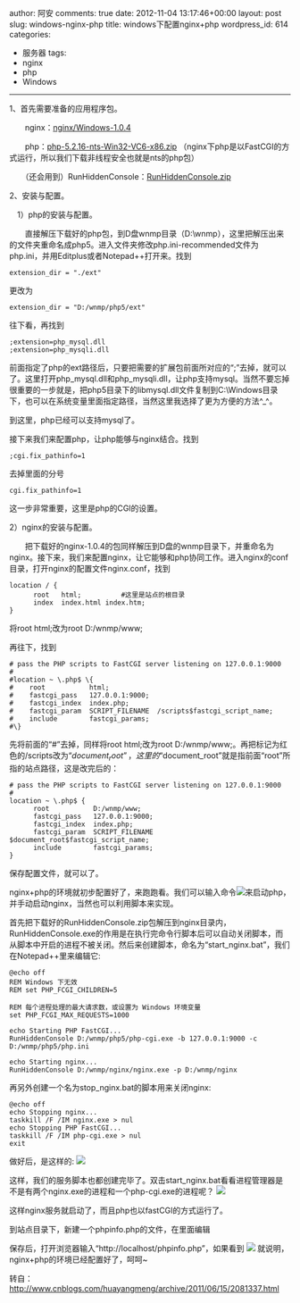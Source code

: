 author: 阿安
comments: true
date: 2012-11-04 13:17:46+00:00
layout: post
slug: windows-nginx-php
title: windows下配置nginx+php
wordpress_id: 614
categories:
- 服务器
tags:
- nginx
- php
- Windows
---

1、首先需要准备的应用程序包。

　　nginx：[nginx/Windows-1.0.4](http://nginx.org/download/nginx-1.0.4.zip)

　　php：[php-5.2.16-nts-Win32-VC6-x86.zip](http://windows.php.net/downloads/releases/archives/php-5.2.16-nts-Win32-VC6-x86.zip) （nginx下php是以FastCGI的方式运行，所以我们下载非线程安全也就是nts的php包）

　　（还会用到）RunHiddenConsole：[RunHiddenConsole.zip](http://redmine.lighttpd.net/attachments/660/RunHiddenConsole.zip)

2、安装与配置。

　1）php的安装与配置。

　　直接解压下载好的php包，到D盘wnmp目录（D:\wnmp），这里把解压出来的文件夹重命名成php5。进入文件夹修改php.ini-recommended文件为php.ini，并用Editplus或者Notepad++打开来。找到

    
    
    extension_dir = "./ext"
    


更改为

    
    
    extension_dir = "D:/wnmp/php5/ext"
    


往下看，再找到

    
    
    ;extension=php_mysql.dll
    ;extension=php_mysqli.dll
    


前面指定了php的ext路径后，只要把需要的扩展包前面所对应的“;”去掉，就可以了。这里打开php_mysql.dll和php_mysqli.dll，让php支持mysql。当然不要忘掉很重要的一步就是，把php5目录下的libmysql.dll文件复制到C:\Windows目录下，也可以在系统变量里面指定路径，当然这里我选择了更为方便的方法^_^。<!-- more -->

到这里，php已经可以支持mysql了。

接下来我们来配置php，让php能够与nginx结合。找到

    
    
    ;cgi.fix_pathinfo=1
    


去掉里面的分号

    
    
    cgi.fix_pathinfo=1
    


这一步非常重要，这里是php的CGI的设置。

2）nginx的安装与配置。

　　把下载好的nginx-1.0.4的包同样解压到D盘的wnmp目录下，并重命名为nginx。接下来，我们来配置nginx，让它能够和php协同工作。进入nginx的conf目录，打开nginx的配置文件nginx.conf，找到

    
    
    location / {
          root   html;　　　　　　#这里是站点的根目录
          index  index.html index.htm;
    }
    


将root  html;改为root   D:/wnmp/www;

再往下，找到

    
    
    # pass the PHP scripts to FastCGI server listening on 127.0.0.1:9000
    #
    #location ~ \.php$ \{
    #    root           html;
    #    fastcgi_pass   127.0.0.1:9000;
    #    fastcgi_index  index.php;
    #    fastcgi_param  SCRIPT_FILENAME  /scripts$fastcgi_script_name;
    #    include        fastcgi_params;
    #\}
    


先将前面的“#”去掉，同样将root  html;改为root   D:/wnmp/www;。再把标记为红色的/scripts改为“$document_root”，这里的“$document_root”就是指前面“root”所指的站点路径，这是改完后的：

    
    
    # pass the PHP scripts to FastCGI server listening on 127.0.0.1:9000
    #
    location ~ \.php$ {
          root           D:/wnmp/www;
          fastcgi_pass   127.0.0.1:9000;
          fastcgi_index  index.php;
          fastcgi_param  SCRIPT_FILENAME  $document_root$fastcgi_script_name;
          include        fastcgi_params;
    }
    


保存配置文件，就可以了。

nginx+php的环境就初步配置好了，来跑跑看。我们可以输入命令![](/wp-content/uploads/2012/11/cdm-nginx.jpg)来启动php，并手动启动nginx，当然也可以利用脚本来实现。

首先把下载好的RunHiddenConsole.zip包解压到nginx目录内，RunHiddenConsole.exe的作用是在执行完命令行脚本后可以自动关闭脚本，而从脚本中开启的进程不被关闭。然后来创建脚本，命名为“start_nginx.bat”，我们在Notepad++里来编辑它:

    
    
    @echo off
    REM Windows 下无效
    REM set PHP_FCGI_CHILDREN=5
    
    REM 每个进程处理的最大请求数，或设置为 Windows 环境变量
    set PHP_FCGI_MAX_REQUESTS=1000
     
    echo Starting PHP FastCGI...
    RunHiddenConsole D:/wnmp/php5/php-cgi.exe -b 127.0.0.1:9000 -c D:/wnmp/php5/php.ini
     
    echo Starting nginx...
    RunHiddenConsole D:/wnmp/nginx/nginx.exe -p D:/wnmp/nginx
    


再另外创建一个名为stop_nginx.bat的脚本用来关闭nginx:

    
    
    @echo off
    echo Stopping nginx...  
    taskkill /F /IM nginx.exe > nul
    echo Stopping PHP FastCGI...
    taskkill /F /IM php-cgi.exe > nul
    exit
    


做好后，是这样的:
![](/wp-content/uploads/2012/11/bat.jpg)

这样，我们的服务脚本也都创建完毕了。双击start_nginx.bat看看进程管理器是不是有两个nginx.exe的进程和一个php-cgi.exe的进程呢？
![](/wp-content/uploads/2012/11/jincheng.jpg)

这样nginx服务就启动了，而且php也以fastCGI的方式运行了。

到站点目录下，新建一个phpinfo.php的文件，在里面编辑

    
    
    
    



保存后，打开浏览器输入“http://localhost/phpinfo.php”，如果看到
![](/wp-content/uploads/2012/11/phpinfo.jpg)
就说明，nginx+php的环境已经配置好了，呵呵~


转自：http://www.cnblogs.com/huayangmeng/archive/2011/06/15/2081337.html

